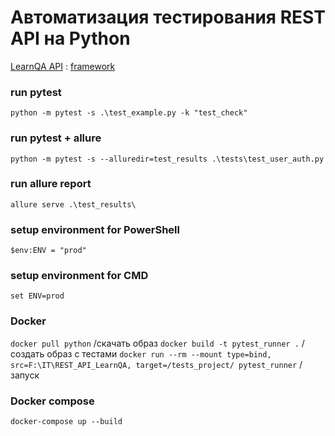 # Автоматизация тестирования REST API на Python

[LearnQA API](https://playground.learnqa.ru/api/map) : [framework](https://github.com/MikeTaran/REST_API_LearnQA)

### run pytest
`python -m pytest -s .\test_example.py -k "test_check"`
### run pytest + allure
`python -m pytest -s --alluredir=test_results .\tests\test_user_auth.py`
### run allure report
`allure serve .\test_results\`
### setup environment for PowerShell
`$env:ENV = "prod"`
### setup environment for CMD
`set ENV=prod`

### Docker
`docker pull python` /скачать образ
`docker build -t pytest_runner .`  / coздать образ с тестами
`docker run --rm --mount type=bind, src=F:\IT\REST_API_LearnQA, target=/tests_project/ pytest_runner` / запуск

### Docker compose
`docker-compose up --build`








